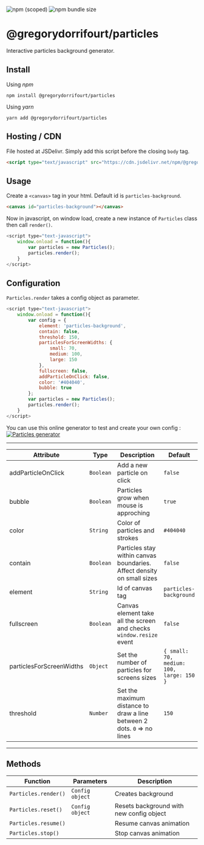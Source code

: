 ![npm (scoped)](https://img.shields.io/npm/v/@gregorydorrifourt/particles) ![npm bundle size](https://img.shields.io/bundlephobia/min/@gregorydorrifourt/particles?label=size)

# @gregorydorrifourt/particles
Interactive particles background generator.

## Install

Using *npm*
```
npm install @gregorydorrifourt/particles
```

Using *yarn*
```
yarn add @gregorydorrifourt/particles
```

## Hosting / CDN

File hosted at JSDelivr. Simply add this script before the closing ```body``` tag. 
```html
<script type="text/javascript" src="https://cdn.jsdelivr.net/npm/@gregorydorrifourt/particles@latest/lib/particles.min.js"></script>
```

## Usage

Create a ```<canvas>``` tag in your html. Default id is ```particles-background```.
```html
<canvas id="particles-background"></canvas>
```

Now in javascript, on window load, create a new instance of ```Particles``` class then call ```render()```.
```js
<script type="text-javascript">
    window.onload = function(){
        var particles = new Particles();
        particles.render();
    }
</script>
```

## Configuration

`Particles.render` takes a config object as parameter. 

```js
<script type="text-javascript">
    window.onload = function(){
        var config = {
            element: 'particles-background',
            contain: false,
            threshold: 150,
            particlesForScreenWidths: {
                small: 70,
                medium: 100,
                large: 150
            },
            fullscreen: false,
            addParticleOnClick: false,
            color: '#404040',
            bubble: true
        };
        var particles = new Particles();
        particles.render();
    }
</script>
```

You can use this online generator to test and create your own config :
<a href="https://www.gregorydorrifourt.fr/particles" title="Go to générator">
    <img src="https://www.gregorydorrifourt.fr/particles/assets/md-screenshot.png" alt="Particles generator">
</a>

-------------------------
Attribute | Type | Description | Default
----|---|-----------|----
addParticleOnClick | `Boolean` | Add a new particle on click | `false`
bubble | `Boolean` | Particles grow when mouse is approching | `true`
color | `String` | Color of particles and strokes | `#404040`
contain | `Boolean` | Particles stay within canvas boundaries. Affect density on small sizes | `false`
element | `String` | Id of canvas tag | `particles-background`
fullscreen | `Boolean` | Canvas element take all the screen and checks `window.resize` event | `false`
particlesForScreenWidths | `Object` | Set the number of particles for screens sizes | `{ small: 70, medium: 100, large: 150 }`
threshold | `Number` | Set the maximum distance to draw a line between 2 dots. `0` => no lines | `150`
-------------------------

## Methods

Function | Parameters | Description
----|-------|-------------
`Particles.render()` | `Config object` | Creates background
`Particles.reset()` | `Config object` | Resets background with new config object
`Particles.resume()` |  | Resume canvas animation
`Particles.stop()` |  | Stop canvas animation
